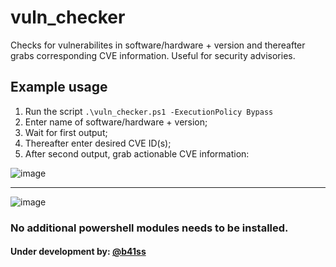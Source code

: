 # vuln_checker
Checks for vulnerabilites in software/hardware + version and thereafter grabs corresponding CVE information. 
Useful for security advisories.

## Example usage
1. Run the script `.\vuln_checker.ps1 -ExecutionPolicy Bypass`
2. Enter name of software/hardware + version;
3. Wait for first output;
4. Thereafter enter desired CVE ID(s);
5. After second output, grab actionable CVE information:

![image](https://github.com/madret/vuln_checker/assets/56820649/393765c0-5e06-40e6-be0a-1e7c69b57d40)

********************************************************************************************************
![image](https://github.com/madret/vuln_checker/assets/56820649/15d47021-3c23-4f68-bcb5-705ff0e93c29)

### No additional powershell modules needs to be installed.

#### Under development by: [@b41ss](https://twitter.com/b41ss) 
